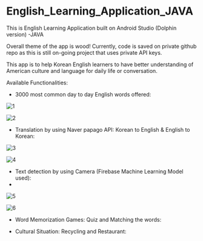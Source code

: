 # English_Learning_Application_JAVA

This is English Learning Application built on Android Studio (Dolphin version) -JAVA

Overall theme of the app is wood! Currently, code is saved on private github repo as this is still on-going project that uses private API keys.

This app is to help Korean English learners to have better understanding of American culture and language for daily life or conversation.

Available Functionalities:

- 3000 most common day to day English words offered:

![1](https://user-images.githubusercontent.com/98497929/215623437-d351cc6d-3c66-416a-be70-5ba8c8804a02.PNG)

![2](https://user-images.githubusercontent.com/98497929/215623449-ae34066c-4deb-4ab6-946e-081212bd4974.PNG)

- Translation by using Naver papago API: Korean to English & English to Korean:

![3](https://user-images.githubusercontent.com/98497929/215623556-68f8c329-68bd-4cb0-836b-d768a0a1b5e9.PNG)

![4](https://user-images.githubusercontent.com/98497929/215623568-8781fe70-9ddc-46af-ab34-e638554a8fee.PNG)

- Text detection by using Camera (Firebase Machine Learning Model used):
- 
![5](https://user-images.githubusercontent.com/98497929/215623699-2140ecc2-de46-469b-9abb-f52eb810b16e.PNG)

![6](https://user-images.githubusercontent.com/98497929/215623713-f13837e5-f8e2-4780-be32-6c2741d23e12.PNG)

- Word Memorization Games: Quiz and Matching the words:

- Cultural Situation: Recycling and Restaurant:




